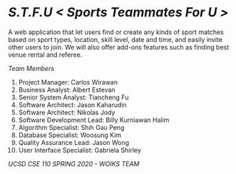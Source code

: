 # _S.T.F.U < Sports Teammates For U >_

A web application that let users find or create any kinds of sport matches based on sport types, location, skill level, date and time, and easily invite other users to join. We will also offer add-ons features such as finding best venue rental and referee.

_Team Members_

1. Project Manager: Carlos Wirawan
1. Business Analyst: Albert Estevan
1. Senior System Analyst: Tiancheng Fu
1. Software Architect: Jason Kaharudin
1. Software Architect: Nikolas Jody
1. Software Development Lead: Billy Kurniawan Halim
1. Algorithm Specialist: Shih Gau Peng
1. Database Specialist: Woosung Kim
1. Quality Assurance Lead: Jason Wong
1. User Interface Specialist: Gabriela Shirley

_UCSD CSE 110 SPRING 2020 - WOIKS TEAM_
